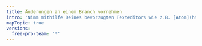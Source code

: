 ```yaml
---
title: Änderungen an einem Branch vornehmen
intro: 'Nimm mithilfe Deines bevorzugten Texteditors wie z.B. [Atom](https://atom.io/) Änderungen an Deinem Projekt vor und verwende anschließend {% data variables.product.prodname_desktop %}, um nützliche Commits zu visualisieren.'
mapTopic: true
versions:
  free-pro-team: '*'
---
```


